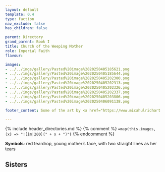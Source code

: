 ```yaml
---
layout: default
template: 0.4
type: faction
nav_exclude: false
has_children: false

parent: Directory
grand_parent: Book I
title: Church of the Weeping Mother
role: Imperial Faith
flavour: 

images:
- ../../imgs/gallery/Pasted%20image%2020250405185621.png 
- ../../imgs/gallery/Pasted%20image%2020250405185644.png
- ../../imgs/gallery/Pasted%20image%2020250405202300.png
- ../../imgs/gallery/Pasted%20image%2020250405202313.png
- ../../imgs/gallery/Pasted%20image%2020250405202326.png
- ../../imgs/gallery/Pasted%20image%2020250405202337.png
- ../../imgs/gallery/Pasted%20image%2020250405203806.png
- ../../imgs/gallery/Pasted%20image%2020250406091138.png

footer_content: Some of the art by <a href="https://www.micahulrichart.com/">Micah Ulrich</a>.

---
```


{% include header_directories.md %}
{% comment %}
`=map(this.images, (x) => "![im|200](" + x + ")")`
{% endcomment %}

**Symbols**: red teardrop, young mother’s face, with two straight lines as her tears

## Sisters